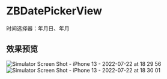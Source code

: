 # ZBDatePickerView
时间选择器：年月日、年月
## 效果预览
![Simulator Screen Shot - iPhone 13 - 2022-07-22 at 18 29 56](https://user-images.githubusercontent.com/5062917/180420906-4af4f6ae-8ad3-4193-9574-71c6d7aba1d6.png)
![Simulator Screen Shot - iPhone 13 - 2022-07-22 at 18 30 01](https://user-images.githubusercontent.com/5062917/180420919-1ed2eb33-8254-4dfb-bce6-5760428f0278.png)

